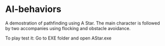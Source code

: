 # AI-behaviors

A demostration of pathfinding using A Star. The main character is followed by two accompanies using flocking and obstacle avoidance.

To play test it:
Go to EXE folder and open AStar.exe

